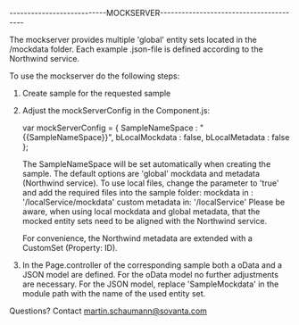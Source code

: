 ---------------------------MOCKSERVER----------------------------------------

The mockserver provides multiple 'global' entity sets located in the /mockdata folder. Each example .json-file is defined
according to the Northwind service.

To use the mockserver do the following steps:

1. Create sample for the requested sample
2. Adjust the mockServerConfig in the Component.js:

    var mockServerConfig = {
            SampleNameSpace : "{{SampleNameSpace}}",
            bLocalMockdata : false,
            bLocalMetadata : false
        };

    The SampleNameSpace will be set automatically when creating the sample. The default options
    are 'global' mockdata and metadata (Northwind service). To use local files, change the parameter to 'true' and
    add the required files into the sample folder:
        mockdata in : '/localService/mockdata'
        custom metadata in: '/localService'
    Please be aware, when using local mockdata and global metadata, that the mocked entity sets need to be aligned
    with the Northwind service.

    For convenience, the Northwind metadata are extended with a CustomSet (Property: ID).

3. In the Page.controller of the corresponding sample both a oData and a JSON model are defined. For the oData model no
further adjustments are necessary. For the JSON model, replace 'SampleMockdata' in the module path with the name of the
used entity set.


Questions? Contact <martin.schaumann@sovanta.com>
